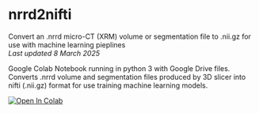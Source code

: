 # nrrd2nifti
Convert an .nrrd micro-CT (XRM) volume or segmentation file to .nii.gz for use with machine learning pieplines   
*Last updated 8 March 2025*

Google Colab Notebook running in python 3 with Google Drive files. Converts .nrrd volume and segmentation files produced by 3D slicer into nifti (.nii.gz) format for use training machine learning models.   

[![Open In Colab](https://colab.research.google.com/assets/colab-badge.svg)](https://colab.research.google.com/github/aubricot/nrrd2nifti/blob/main/nrrd2nifti.ipynb)
